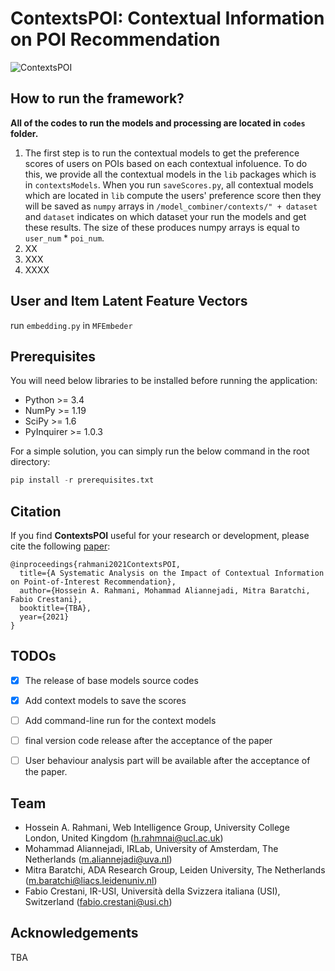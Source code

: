 # ContextsPOI: Contextual Information on POI Recommendation


![ContextsPOI](https://github.com/rahmanidashti/ContextImpact/blob/master/images/banner.png)

## How to run the framework?

**All of the codes to run the models and processing are located in `codes` folder.**

1. The first step is to run the contextual models to get the preference scores of users on POIs based on each contextual infoluence. To do this, we provide all the contextual models in the `lib` packages which is in `contextsModels`. When you run `saveScores.py`, all contextual models which are located in `lib` compute the users' preference score then they will be saved as `numpy` arrays in `/model_combiner/contexts/" + dataset` and `dataset` indicates on which dataset your run the models and get these results. The size of these produces numpy arrays is equal to `user_num` * `poi_num`. 
2. XX
3. XXX
4. XXXX

## User and Item Latent Feature Vectors
run `embedding.py` in `MFEmbeder`

## Prerequisites

You will need below libraries to be installed before running the application:

- Python >= 3.4
- NumPy >= 1.19
- SciPy >= 1.6
- PyInquirer >= 1.0.3

For a simple solution, you can simply run the below command in the root directory:

```python
pip install -r prerequisites.txt
```

## Citation
If you find **ContextsPOI** useful for your research or development, please cite the following [paper](https://arxiv.org/):

```
@inproceedings{rahmani2021ContextsPOI,
  title={A Systematic Analysis on the Impact of Contextual Information on Point-of-Interest Recommendation},
  author={Hossein A. Rahmani, Mohammad Aliannejadi, Mitra Baratchi, Fabio Crestani},
  booktitle={TBA},
  year={2021}
}
```

## TODOs
- [X] The release of base models source codes
- [X] Add context models to save the scores
- [ ] Add command-line run for the context models 
- [ ] final version code release after the acceptance of the paper
- [ ] User behaviour analysis part will be available after the acceptance of the paper.


## Team
* Hossein A. Rahmani, Web Intelligence Group, University College London, United Kingdom (h.rahmnai@ucl.ac.uk)
* Mohammad Aliannejadi, IRLab, University of Amsterdam, The Netherlands (m.aliannejadi@uva.nl)
* Mitra Baratchi, ADA Research Group, Leiden University, The Netherlands (m.baratchi@liacs.leidenuniv.nl)
* Fabio Crestani, IR-USI, Università della Svizzera italiana (USI), Switzerland (fabio.crestani@usi.ch)

## Acknowledgements
TBA
